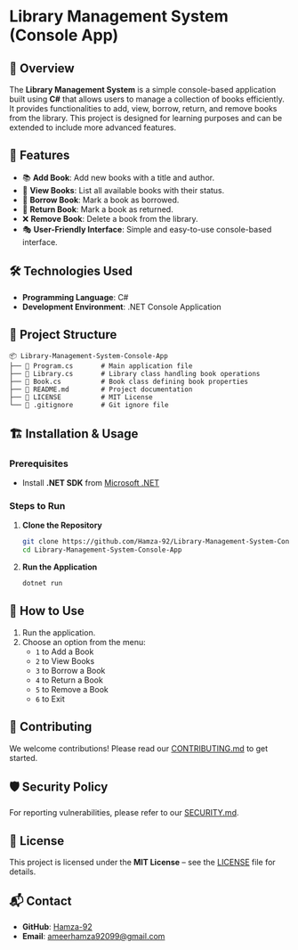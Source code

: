 # Library Management System (Console App)

## 📌 Overview
The **Library Management System** is a simple console-based application built using **C#** that allows users to manage a collection of books efficiently. It provides functionalities to add, view, borrow, return, and remove books from the library. This project is designed for learning purposes and can be extended to include more advanced features.

## 🚀 Features
- 📚 **Add Book**: Add new books with a title and author.
- 👀 **View Books**: List all available books with their status.
- 🔄 **Borrow Book**: Mark a book as borrowed.
- 🔄 **Return Book**: Mark a book as returned.
- ❌ **Remove Book**: Delete a book from the library.
- 🎭 **User-Friendly Interface**: Simple and easy-to-use console-based interface.

## 🛠️ Technologies Used
- **Programming Language**: C#
- **Development Environment**: .NET Console Application

## 📂 Project Structure
```
📦 Library-Management-System-Console-App
├── 📄 Program.cs       # Main application file
├── 📄 Library.cs       # Library class handling book operations
├── 📄 Book.cs          # Book class defining book properties
├── 📄 README.md        # Project documentation
├── 📄 LICENSE          # MIT License
└── 📄 .gitignore       # Git ignore file
```

## 🏗️ Installation & Usage

### Prerequisites
- Install **.NET SDK** from [Microsoft .NET](https://dotnet.microsoft.com/en-us/download)

### Steps to Run
1. **Clone the Repository**
   ```sh
   git clone https://github.com/Hamza-92/Library-Management-System-Console-App.git
   cd Library-Management-System-Console-App
   ```
2. **Run the Application**
   ```sh
   dotnet run
   ```

## 📌 How to Use
1. Run the application.
2. Choose an option from the menu:
   - `1` to Add a Book
   - `2` to View Books
   - `3` to Borrow a Book
   - `4` to Return a Book
   - `5` to Remove a Book
   - `6` to Exit

## 🤝 Contributing
We welcome contributions! Please read our [CONTRIBUTING.md](CONTRIBUTING.md) to get started.

## 🛡️ Security Policy
For reporting vulnerabilities, please refer to our [SECURITY.md](SECURITY.md).

## 📝 License
This project is licensed under the **MIT License** – see the [LICENSE](LICENSE) file for details.

## 📬 Contact
- **GitHub**: [Hamza-92](https://github.com/Hamza-92)
- **Email**: ameerhamza92099@gmail.com


